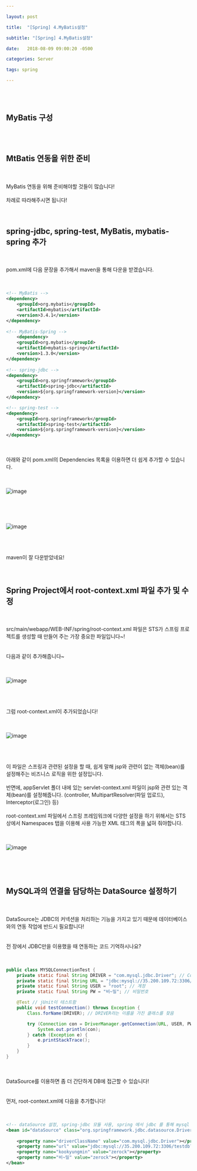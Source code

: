 ```yaml
---

layout: post

title:  "[Spring] 4.MyBatis설정"

subtitle: "[Spring] 4.MyBatis설정"

date:   2018-08-09 09:00:20 -0500

categories: Server

tags: spring

---
```


<br>
<br>

## MyBatis 구성

<br>
<br>


## MtBatis 연동을 위한 준비

<br>
<br>
MyBatis 연동을 위해 준비해야할 것들이 많습니다!
<br>
<br>
차례로 따라해주시면 됩니다!
<br>
<br>
<br>

## spring-jdbc, spring-test, MyBatis, mybatis-spring 추가

<br>
<br>
pom.xml에 다음 문장을 추가해서 maven을 통해 다운을 받겠습니다.
<br>
<br>
<br>

```xml
<!-- MyBatis -->
<dependency>
	<groupId>org.mybatis</groupId>				
    <artifactId>mybatis</artifactId>
	<version>3.4.1</version>
</dependency>
		
<!-- MyBatis-Spring -->
	<dependency>
	<groupId>org.mybatis</groupId>
	<artifactId>mybatis-spring</artifactId>
	<version>1.3.0</version>
</dependency>
		
<!-- spring-jdbc -->
<dependency>
	<groupId>org.springframework</groupId>
	<artifactId>spring-jdbc</artifactId>
	<version>${org.springframework-version}</version>
</dependency>

<!-- spring-test -->
<dependency>
	<groupId>org.springframework</groupId>
	<artifactId>spring-test</artifactId>
	<version>${org.springframework-version}</version>
</dependency>
```

<br>
<br>
아래와 같이 pom.xml의 Dependencies 목록을 이용하면 더 쉽게 추가할 수 있습니다.
<br>
<br>
<br>

![image](/image/Spring_image/Spring_image_30.png)

<br>
<br>
<br>

![image](/image/Spring_image/Spring_image_31.png)

<br>
<br>
<br>
maven이 잘 다운받았네요!
<br>
<br>
<br>

## Spring Project에서 root-context.xml 파일 추가 및 수정

<br>
<br>
src/main/webapp/WEB-INF/spring/root-context.xml 파일은 STS가 스프링 프로젝트를 생성할 때 만들어 주는 가장 중요한 파일입니다~!
<br>
<br>
<br>
다음과 같이 추가해줍니다~
<br>
<br>
<br>

![image](/image/Spring_image/Spring_image_32.png)

<br>
<br>
<br>
그럼 root-context.xml이 추가되었습니다!
<br>
<br>
<br>

![image](/image/Spring_image/Spring_image_33.png)

<br>
<br>
<br>
이 파일은 스프링과 관련된 설정을 할 때, 쉽게 말해  jsp와 관련이 없는 객체(bean)를 설정해주는 비즈니스 로직을 위한 설정입니다.
<br>
<br>
반면에, appServlet 폴더 내에 있는 servlet-context.xml 파일이 jsp와 관련 있는 객체(bean)를 설정해줍니다. 
(controller, MultipartResolver(파일 업로드), Interceptor(로그인) 등)
<br>
<br>
root-context.xml 파일에서 스프링 프레임워크에 다양한 설정을 하기 위해서는 STS 상에서 Namespaces 탭을 이용해 사용 가능한 XML 태그의 폭을 넓혀 줘야합니다.
<br>
<br>
<br>

![image](/image/Spring_image/Spring_image_34.png)

<br>
<br>
<br>

## MySQL과의 연결을 담당하는 DataSource 설정하기

<br>
<br>
DataSource는 JDBC의 커넥션을 처리하는 기능을 가지고 있기 때문에 데이터베이스와의 연동 작업에 반드시 필요합니다!
<br>
<br>
<br>
전 장에서 JDBC만을 이용했을 때 연동하는 코드 기억하시나요?
<br>
<br>
<br>

```java
public class MYSQLConnectionTest {
	private static final String DRIVER = "com.mysql.jdbc.Driver"; // Connection을 구현한 클래스의 이름
	private static final String URL = "jdbc:mysql://35.200.109.72:3306/testdb?useSSL=false"; // mysql 서버 주소
	private static final String USER = "root"; // 계정
	private static final String PW = "비~밀"; // 비밀번호

	@Test // jUnit이 테스트함
	public void testConnection() throws Exception {
		Class.forName(DRIVER); // DRIVER라는 이름을 가진 클래스를 찾음

		try (Connection con = DriverManager.getConnection(URL, USER, PW)) { 
			System.out.println(con);
		} catch (Exception e) {
			e.printStackTrace();
		}
	}
}
```

<br>
<br>
DataSource를 이용하면 좀 더 간단하게 DB에 접근할 수 있습니다!
<br>
<br>
<br>
먼저, root-context.xml에 다음을 추가합니다!
<br>
<br>
<br>

```xml
<!-- dataSource 설정, spring-jdbc 모듈 사용, spring 에서 jdbc 를 통해 mysql 에 접속할 수 있게 함 -->
<bean id="dataSource" class="org.springframework.jdbc.datasource.DriverManagerDataSource">
	
    <property name="driverClassName" value="com.mysql.jdbc.Driver"></property> 
    <property name="url" value="jdbc:mysql://35.200.109.72:3306/testdb?useSSL=false"></property>
    <property name="kookyungmin" value="zerock"></property>
    <property name="비~밀" value="zerock"></property>
</bean>
```